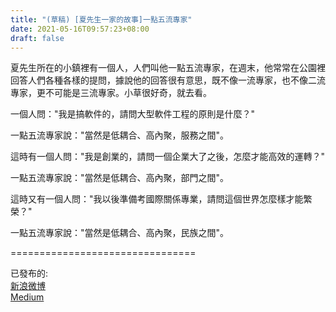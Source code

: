 ```yaml
---
title: "(草稿) [夏先生一家的故事]一點五流專家"
date: 2021-05-16T09:57:23+08:00
draft: false
---
```


夏先生所在的小鎮裡有一個人，人們叫他一點五流專家，在週末，他常常在公園裡回答人們各種各樣的提問，據說他的回答很有意思，既不像一流專家，也不像二流專家，更不可能是三流專家。小草很好奇，就去看。

一個人問："我是搞軟件的，請問大型軟件工程的原則是什麼？"

一點五流專家說："當然是低耦合、高內聚，服務之間"。

這時有一個人問："我是創業的，請問一個企業大了之後，怎麼才能高效的運轉？"

一點五流專家說："當然是低耦合、高內聚，部門之間"。

這時又有一個人問："我以後準備考國際關係專業，請問這個世界怎麼樣才能繁榮？"

一點五流專家說："當然是低耦合、高內聚，民族之間"。

================================

已發布的:  
[新浪微博](https://weibo.com/a/hot/7586591471638529_1.html)  
[Medium](https://tech3e.medium.com/)  